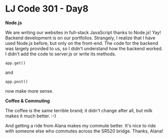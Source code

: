 
# LJ Code 301 - Day8

**Node.js**

We are writing our websites in full-stack JavaScript thanks to Node.js! Yay!
Backend development is on our portfolios. Strangely, I realize that I have used
Node.js before, but only on the front-end. The code for the backend was largely
provided to us, so I didn't understand how the backend worked. I didn't add the
code to server.js or write its methods.

```app.get()```

and

```app.post()```

now make more sense.

**Coffee & Commuting**

The coffee is the same terrible brand; it didn't change after all, but milk
makes it much better. :-)

And getting a ride from Alana makes my commute better. It's nice to ride with
someone else who commutes across the SR520 bridge. Thanks, Alana!

